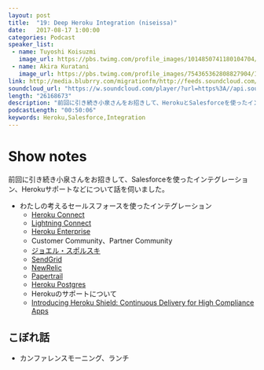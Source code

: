```yaml
---
layout: post
title:  "19: Deep Heroku Integration (niseissa)"
date:   2017-08-17 1:00:00
categories: Podcast
speaker_list:
 - name: Tuyoshi Koisuzmi
   image_url: https://pbs.twimg.com/profile_images/1014850741180104704/qP-v3_9L_400x400.jpg
 - name: Akira Kuratani
   image_url: https://pbs.twimg.com/profile_images/754365362808827904/Ig84TgbE_400x400.jpg
link: http://media.blubrry.com/migrationfm/http://feeds.soundcloud.com/stream/338681368-migrationfm-19-deep-heroku-integration-niseissa.mp3
soundcloud_url: "https://w.soundcloud.com/player/?url=https%3A//api.soundcloud.com/tracks/338681368&amp;color=ff5500&amp;auto_play=false&amp;hide_related=false&amp;show_comments=true&amp;show_user=true&amp;show_reposts=false"
length: "26168673"
description: "前回に引き続き小泉さんをお招きして、HerokuとSalesforceを使ったインテグレーションなどについて話を伺いました。"
podcastLength: "00:50:06"
keywords: Heroku,Salesforce,Integration
---
```


# Show notes

前回に引き続き小泉さんをお招きして、Salesforceを使ったインテグレーション、Herokuサポートなどについて話を伺いました。

- わたしの考えるセールスフォースを使ったインテグレーション
  - [Heroku Connect](https://devcenter.heroku.com/articles/heroku-connect)
  - [Lightning Connect](https://trailhead.salesforce.com/ja/modules/lightning_connect/units/lightning_connect_introduction)
  - [Heroku Enterprise](https://www.heroku.com/enterprise)
  - Customer Community、Partner Community
  - [ジョエル・スポルスキ](https://ja.wikipedia.org/wiki/ジョエル・スポルスキ)
  - [SendGrid](https://devcenter.heroku.com/articles/sendgrid)
  - [NewRelic](https://elements.heroku.com/addons/newrelic)
  - [Papertrail](https://elements.heroku.com/addons/papertrail)
  - [Heroku Postgres](https://elements.heroku.com/addons/heroku-postgresql)
  - Herokuのサポートについて
  - [Introducing Heroku Shield: Continuous Delivery for High Compliance Apps](https://blog.heroku.com/announcing-heroku-shield)

## こぼれ話
- カンファレンスモーニング、ランチ
